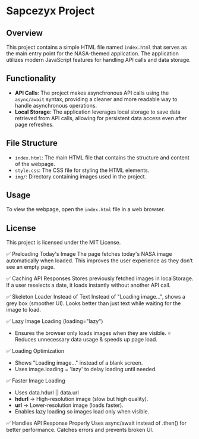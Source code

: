 # Sapcezyx Project

## Overview
This project contains a simple HTML file named `index.html` that serves as the main entry point for the NASA-themed application. The application utilizes modern JavaScript features for handling API calls and data storage.

## Functionality
- **API Calls**: The project makes asynchronous API calls using the `async/await` syntax, providing a cleaner and more readable way to handle asynchronous operations.
- **Local Storage**: The application leverages local storage to save data retrieved from API calls, allowing for persistent data access even after page refreshes.

## File Structure
- `index.html`: The main HTML file that contains the structure and content of the webpage.
- `style.css`: The CSS file for styling the HTML elements.
- `img/`: Directory containing images used in the project.

## Usage
To view the webpage, open the `index.html` file in a web browser.

## License
This project is licensed under the MIT License.

✅ Preloading Today's Image
The page fetches today's NASA image automatically when loaded.
This improves the user experience as they don’t see an empty page.

✅ Caching API Responses
Stores previously fetched images in localStorage.
If a user reselects a date, it loads instantly without another API call.

✅ Skeleton Loader Instead of Text
Instead of "Loading image...", shows a grey box (smoother UI).
Looks better than just text while waiting for the image to load.

✅ Lazy Image Loading (loading="lazy")
- Ensures the browser only loads images when they are visible.
= Reduces unnecessary data usage & speeds up page load.

✅ Loading Optimization
- Shows "Loading image..." instead of a blank screen.
- Uses image.loading = 'lazy' to delay loading until needed.

✅ Faster Image Loading
- Uses data.hdurl || data.url
- **hdurl** → High-resolution image (slow but high quality).
- **url** → Lower-resolution image (loads faster).
- Enables lazy loading so images load only when visible.

✅ Handles API Response Properly
Uses async/await instead of .then() for better performance.
Catches errors and prevents broken UI. 
